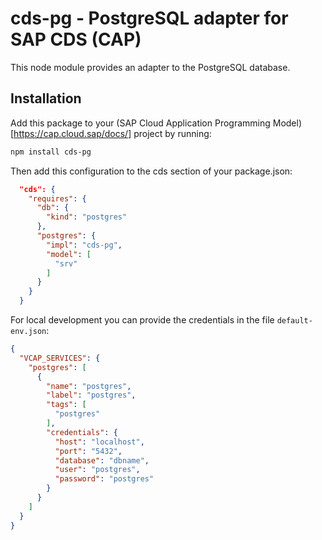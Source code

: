 # cds-pg - PostgreSQL adapter for SAP CDS (CAP)

This node module provides an adapter to the PostgreSQL database.

## Installation

Add this package to your (SAP Cloud Application Programming Model)[https://cap.cloud.sap/docs/] project by running:

```bash
npm install cds-pg
```

Then add this configuration to the cds section of your package.json:

```JSON
  "cds": {
    "requires": {
      "db": {
        "kind": "postgres"
      },
      "postgres": {
        "impl": "cds-pg",
        "model": [
          "srv"
        ]
      }
    }
  }
```

For local development you can provide the credentials in the file `default-env.json`:

```JSON
{
  "VCAP_SERVICES": {
    "postgres": [
      {
        "name": "postgres",
        "label": "postgres",
        "tags": [
          "postgres"
        ],
        "credentials": {
          "host": "localhost",
          "port": "5432",
          "database": "dbname",
          "user": "postgres",
          "password": "postgres"
        }
      }
    ]
  }
}
```
